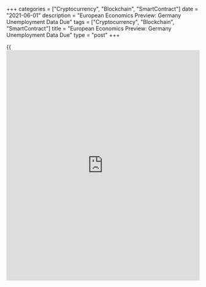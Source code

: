 +++
categories = ["Cryptocurrency", "Blockchain", "SmartContract"]
date = "2021-06-01"
description = "European Economics Preview: Germany Unemployment Data Due"
tags = ["Cryptocurrency", "Blockchain", "SmartContract"]
title = "European Economics Preview: Germany Unemployment Data Due"
type = "post"
+++

{{<iframe id="large-banner" src="https://www.bounty.group/#slide=13.0" width="100%" height="600" scrolling="no" style="border: 0px solid rgb(216, 221, 230); border-radius: 3px;">}}

Unemployment from Germany and final manufacturing Purchasing Managers'
survey results from major euro area economies are due on Tuesday,
headlining a busy day for the European economic [news](https://www.letsplayfx.com/blog/forex-news-website/).

At 2.00 am ET, UK Nationwide house price data is due. House price
inflation is seen rising to 9.2 percent in May from 7.1 percent in
April.

Half an hour later, Swiss Federal Statistical Office releases retail
sales data for April.

At 3.00 am ET, GDP data from the Czech Republic and Hungary and
Purchasing Managers' data from Poland and Turkey are due.

Also, Swiss first quarter GDP data is due. Economists forecast the
[economy][1] to fall 0.5 percent sequentially, reversing a 0.3 percent
rise in the fourth quarter.

At 3.15 am ET, IHS Markit releases Spain's manufacturing PMI survey
results for May. The factory PMI is seen rising to 59.5 in May from 57.7
in the previous month.

At 3.45 am ET, manufacturing PMI is due from Italy. Economists forecast
the index to climb to 62.0 in May from 60.7 in April.

Thereafter, final PMI survey results are due from France and Germany at
3.50 and 3.55 am ET, respectively.

At 3.55 am ET, Germany's unemployment data is due. Economists forecast
the jobless rate to remain unchanged at 6 percent in May.

At 4.00 am ET, IHS Markit publishes euro area final factory PMI survey
results. The final reading is seen at 62.8 in May, unchanged from the
flash estimate.

At 4.30 am ET, UK final Markit/CIPS factory PMI data is due. The score
is seen at 66.1 in May.

At 5.00 am ET, Eurostat is slated to issue euro area flash inflation and
unemployment data. Economists expect inflation to climb to 1.9 percent
in May from 1.6 percent in April. The jobless rate is seen unchanged at
8.1 percent in April.

For comments and feedback [contact](https://www.playgroundfx.com/contact/): editorial@rtt[news](https://www.letsplayfx.com/blog/forex-news-website/).com

[Economic News][1]

 **What parts of the world are seeing the best (and worst) economic
performances lately? Click[here][2] to check out our [Econ Scorecard][2]
and find out! See up-to-the-moment [ranking](https://www.playgroundfx.com/blog/crypto-exchange-ranking/)s for the best and worst
performers in [GDP][3], [unemployment rate][4], [inflation][5] and much
more.**

   1. www.rtt[news](https://www.letsplayfx.com/blog/forex-news-website/).com/Content/EconomicNews.aspx
   2. www.rtt[news](https://www.letsplayfx.com/blog/forex-news-website/).com/economic-scorecard/world-rank/PPI/highest-performance.aspx
   3. www.rtt[news](https://www.letsplayfx.com/blog/forex-news-website/).com/economic-scorecard/world-rank/GDP/highest-performance.aspx
   4. www.rtt[news](https://www.letsplayfx.com/blog/forex-news-website/).com/economic-scorecard/world-rank/unemployment-rate/lowest-performance.aspx
   5. www.rtt[news](https://www.letsplayfx.com/blog/forex-news-website/).com/economic-scorecard/world-rank/CPI/highest-performance.aspx